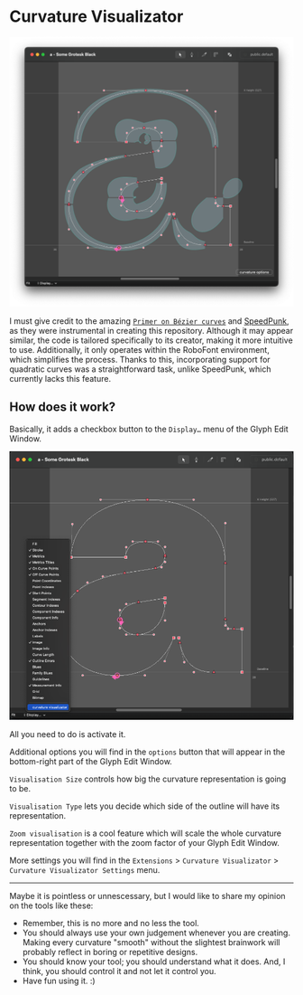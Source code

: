 # Curvature Visualizator

![curvature](image/curvature.png)

I must give credit to the amazing  [`Primer on Bézier curves`](https://pomax.github.io/bezierinfo/) and [SpeedPunk](https://github.com/yanone/speedpunk), as they were instrumental in creating this repository. Although it may appear similar, the code is tailored specifically to its creator, making it more intuitive to use. Additionally, it only operates within the RoboFont environment, which simplifies the process. Thanks to this, incorporating support for quadratic curves was a straightforward task, unlike SpeedPunk, which currently lacks this feature.



## How does it work?

Basically, it adds a checkbox button to the `Display…` menu of the Glyph Edit Window.

![menu_item](image/menu_item.png)

All you need to do is activate it.

Additional options you will find in the `options` button that will appear in the bottom-right part of the Glyph Edit Window.

`Visualisation Size` controls how big the curvature representation is going to be.

`Visualisation Type` lets you decide which side of the outline will have its representation.

`Zoom visualisation` is a cool feature which will scale the whole curvature representation together with the zoom factor of your Glyph Edit Window.

More settings you will find in the `Extensions` > `Curvature Visualizator` > `Curvature Visualizator Settings` menu.



---

Maybe it is pointless or unnescessary, but I would like to share my opinion on the tools like these:
- Remember, this is no more and no less the tool.
- You should always use your own judgement whenever you are creating. Making every curvature "smooth" without the slightest brainwork will probably reflect in boring or repetitive designs.
- You should know your tool; you should understand what it does. And, I think, you should control it and not let it control you.
- Have fun using it. :)
